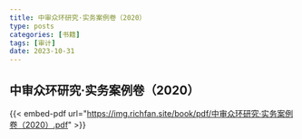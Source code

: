 ```yaml
---
title: 中审众环研究·实务案例卷（2020）
type: posts
categories: [书籍]
tags: [审计]
date: 2023-10-31
---
```

## 中审众环研究·实务案例卷（2020）

{{< embed-pdf url="https://img.richfan.site/book/pdf/中审众环研究·实务案例卷（2020）.pdf" >}}
